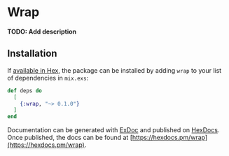 # Wrap

**TODO: Add description**

## Installation

If [available in Hex](https://hex.pm/docs/publish), the package can be installed
by adding `wrap` to your list of dependencies in `mix.exs`:

```elixir
def deps do
  [
    {:wrap, "~> 0.1.0"}
  ]
end
```

Documentation can be generated with [ExDoc](https://github.com/elixir-lang/ex_doc)
and published on [HexDocs](https://hexdocs.pm). Once published, the docs can
be found at [https://hexdocs.pm/wrap](https://hexdocs.pm/wrap).

